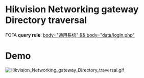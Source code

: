 # Hikvision Networking gateway Directory traversal



FOFA **query rule**: [body="通用系统" && body="data/login.php"](https://fofa.so/result?qbase64=Ym9keT0i6YCa55So57O757ufIiAmJiBib2R5PSJkYXRhL2xvZ2luLnBocCI%3D)

# Demo

![Hikvision_Networking_gateway_Directory_traversal.gif](https://github.com/xiaoheihei1107/GobyVuls/blob/master/Hikvision/Hikvision%20Networking%20gateway%20Directory%20traversal/Hikvision_Networking_gateway_Directory_traversal.gif?raw=true)
